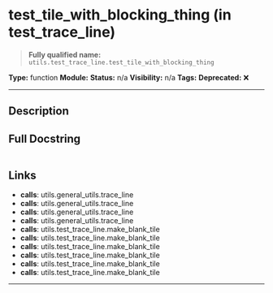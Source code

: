 # test_tile_with_blocking_thing (in test_trace_line)
> **Fully qualified name:** `utils.test_trace_line.test_tile_with_blocking_thing`

**Type:** function
**Module:** 
**Status:** n/a
**Visibility:** n/a
**Tags:** 
**Deprecated:** ❌

---

## Description


## Full Docstring
```

```

## Links
- **calls**: utils.general_utils.trace_line
- **calls**: utils.general_utils.trace_line
- **calls**: utils.general_utils.trace_line
- **calls**: utils.general_utils.trace_line
- **calls**: utils.test_trace_line.make_blank_tile
- **calls**: utils.test_trace_line.make_blank_tile
- **calls**: utils.test_trace_line.make_blank_tile
- **calls**: utils.test_trace_line.make_blank_tile
- **calls**: utils.test_trace_line.make_blank_tile
- **calls**: utils.test_trace_line.make_blank_tile


---
